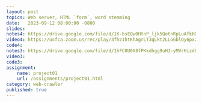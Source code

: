 ```yaml
---
layout: post
topics: Web server, HTML `form`, word stemming
date:   2023-09-12 08:00:00 -0800
slides: 
notes4: https://drive.google.com/file/d/1K-bsEQw0HtnP_ljk5QetnRpLuAfkHX8G/view?usp=drive_link
video4: https://usfca.zoom.us/rec/play/3fhz1htKhAgrLT3qLkt2LLGGblQy6pxzfRfwZdR7X89P6XX7WgjPR3uzYzTKuTNOvgsxXdCaQvQsxu16.xctFmcgrDVEqTL3Q?canPlayFromShare=true&from=share_recording_detail&continueMode=true&componentName=rec-play&originRequestUrl=https%3A%2F%2Fusfca.zoom.us%2Frec%2Fshare%2F5VbpPt02hdXFXcP84cP8t0E1DsVdTlt7Irb9jzSv1-rWnM1LWfH2HqEQTych4WgD.3FnO6BDLoeHCbeKa
code4: 
notes3: https://drive.google.com/file/d/1hFC0U0X8fPKkdhgg9uHJ-yMVrHizd8dG/view?usp=drive_link
video3: 
code3: 
assignment:
    name: project01
    url: /assignments/project01.html
category: web-crawler
published: true
---
```


